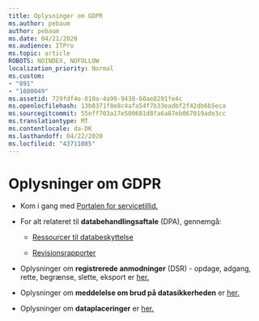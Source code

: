 ```yaml
---
title: Oplysninger om GDPR
ms.author: pebaum
author: pebaum
ms.date: 04/21/2020
ms.audience: ITPro
ms.topic: article
ROBOTS: NOINDEX, NOFOLLOW
localization_priority: Normal
ms.custom:
- "891"
- "1600049"
ms.assetid: 729fdf4e-810a-4a99-9438-60ae8291fe4c
ms.openlocfilehash: 13b8371f8e8c4afa54f7b33eadbf2f42db6b5eca
ms.sourcegitcommit: 55eff703a17e500681d8fa6a87eb067019ade3cc
ms.translationtype: MT
ms.contentlocale: da-DK
ms.lasthandoff: 04/22/2020
ms.locfileid: "43711085"
---
```

# <a name="information-about-gdpr"></a>Oplysninger om GDPR

- Kom i gang med [Portalen for servicetillid.](https://servicetrust.microsoft.com/ViewPage/GDPRGetStarted)

- For alt relateret til **databehandlingsaftale** (DPA), gennemgå:

  - [Ressourcer til databeskyttelse](https://servicetrust.microsoft.com/ViewPage/TrustDocuments)

  - [Revisionsrapporter](https://servicetrust.microsoft.com/ViewPage/MSComplianceGuide)

- Oplysninger om **registrerede anmodninger** (DSR) - opdage, adgang, rette, begrænse, slette, eksport er [her.](https://docs.microsoft.com/microsoft-365/compliance/gdpr-dsr-office365)

- Oplysninger om **meddelelse om brud på datasikkerheden** er [her.](https://servicetrust.microsoft.com/ViewPage/GDPRBreach)

- Oplysninger om **dataplaceringer** er [her.](https://products.office.com/where-is-your-data-located?ms.officeurl=datamaps&amp;geo=All#All)
